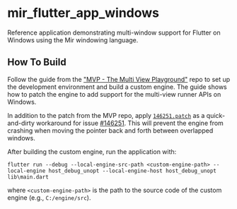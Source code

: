 # mir_flutter_app_windows

Reference application demonstrating multi-window support for Flutter on Windows using the Mir windowing language.

## How To Build

Follow the guide from the ["MVP - The Multi View Playground"](https://github.com/goderbauer/mvp) repo to set up the development environment and build a custom engine. The guide shows how to patch the engine to add support for the multi-view runner APIs on Windows.

In addition to the patch from the MVP repo, apply [`146251.patch`](146251.patch) as a quick-and-dirty workaround for issue [#146251](https://github.com/flutter/flutter/issues/146251). This will prevent the engine from crashing when moving the pointer back and forth between overlapped windows.

After building the custom engine, run the application with:

```
flutter run --debug --local-engine-src-path <custom-engine-path> --local-engine host_debug_unopt --local-engine-host host_debug_unopt lib\main.dart
```
where `<custom-engine-path>` is the path to the source code of the custom engine (e.g., `C:/engine/src`).